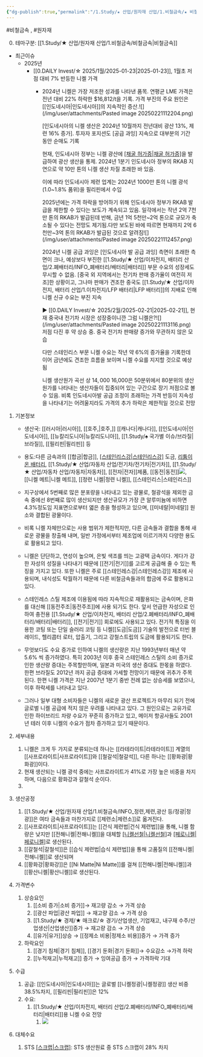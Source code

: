 ```yaml
---
{"dg-publish":true,"permalink":"/1.Study/★ 산업/원자재 산업/1.비철금속/★ 비철금속 & 귀금속/INFO_비철금속/니켈/","created":"2024-11-20T21:02:28.598+09:00","updated":"2025-06-03T20:07:20.392+09:00"}
---
```


#비철금속 , #원자재 

0. 테마구분: [[1.Study/★ 산업/원자재 산업/1.비철금속/비철금속\|비철금속]]

- 최근이슈
	- 2025년
		- [[0.DAILY Invest/☆ 2025/1월/2025-01-23\|2025-01-23]], 1월초 저점 대비 7% 반등한 니켈 가격
			- 2024년 니켈은 가장 저조한 성과를 나타낸 품목. 연평균 LME 가격은 전년 대비 22% 하락한 $16,812/t을 기록. 가격 부진의 주요 원인은 [[인도네시아\|인도네시아]]의 지속적인 증산.![](/img/user/attachments/Pasted image 20250221112204.png)
			  
			  [인도네시아의 니켈 생산은 2024년 10월까지 전년대비 광산 13%, 제련 16% 증가]. 투자자 포지션도 [공급 과잉] 지속으로 대부분의 기간 동안 순매도 기록
			  
			  현재, 인도네시아 정부는 니켈 광산에 [[채굴 허가증\|채굴 허가증]](RKAB)을 발급하여 광산 생산을 통제. 2024년 1분기 인도네시아 정부의 RKAB 지연으로 약 10만 톤의 니켈 생산 차질 초래한 바 있음. 
			  
			  이에 따라 인도네시아 제련 업계는 2024년 1000만 톤의 니켈 광석(1.0~1.8% 품위)을 필리핀에서 수입
			  
			  2025년에는 가격 하락을 방어하기 위해 인도네시아 정부가 RKAB 발급을 제한할 수 있다는 보도가 계속되고 있음. 일각에서는 작년 2억 7천만 톤의 RKAB가 발급된데 반해, 금년 1억 5천만~2억 톤으로 규모가 축소될 수 있다는 전망도 제기됨.다만 보도된 바에 따르면 현재까지 2억 6천만~3억 톤의 RKAB가 발급된 것으로 알려짐![](/img/user/attachments/Pasted image 20250221112457.png)
			  
			  2024년 니켈 공급 과잉은 [인도네시아 발 공급 과잉] 측면이 초래한 측면이 크나, 예상보다 부진한 [[1.Study/★ 산업/이차전지, 배터리 산업/2.폐배터리/INFO_폐배터리/배터리\|배터리]] 부문 수요의 성장세도 무시할 수 없음. [중국 외 지역에서는 전기차 판매 증가율이 여전히 저조]한 상황이고, 그나마 판매가 견조한 중국도 [[1.Study/★ 산업/이차전지, 배터리 산업/1.이차전지/LFP 배터리\|LFP 배터리]]의 지배로 인해 니켈 신규 수요는 부진 지속
			   
			  ▶ [[0.DAILY Invest/☆ 2025/2월/2025-02-21\|2025-02-21]], 현재 중국내 전기차 시장은 성장중이니깐 그럼 니켈은?![](/img/user/attachments/Pasted image 20250221113116.png) 저점 다진 후 약 상승 중. 중국 전기차 판매량 증가와 무관하지 않은 모습
			  
			  다만 스테인리스 부문 니켈 수요는 작년 약 6%의 증가율을 기록한데 이어 금년에도 견조한 흐름을 보이며 니켈 수요를 지지할 것으로 예상됨
			  
			  니켈 생산원가 곡선 상 $14,000~$16,000은 50분위에서 80분위의 생산원가를 나타내는 생산자들이 집중되어 있는 구간으로 장기 저점으로 볼 수 있음. 비록 인도네시아발 공급 조정이 초래하는 가격 반등이 지속성을 나타내기는 어려울지라도 가격의 추가 하락은 제한적일 것으로 전망



1. 기본정보

	- 생산국: [[러시아\|러시아]], [[호주,\|호주,]] [[캐나다\|캐나다]], [[인도네시아\|인도네시아]], [[뉴칼리도니아\|뉴칼리도니아]], [[1.Study/♠ 국가별 이슈/브라질\|브라질]], [[필리핀\|필리핀]] 등
	- 용도:다른 금속과의 [[합금\|합금]], [[스테인리스강\|스테인리스강]]([[STS\|STS]]) 도금, [리튬이온 배터리](리튬이온%20배터리.md), [[1.Study/★ 산업/자동차 산업/전기차/전기차\|전기차]], [[1.Study/★ 산업/자동차 산업/자동차\|자동차]], [[전자\|전자]]제품, [[동전\|동전]]![](https://i.imgur.com/FGDidEr.png), [[니켈 메트\|니켈 메트]], [[정련 니켈\|정련 니켈]], [[스테인리스\|스테인리스]]

	  

	- 지구상에서 5번째로 많은 분포량을 나타내고 있는 광물로, 철광석을 제외한 금속 중에선 8번째로 많이 생산되지만 생산규모가 가장 큰 알루미늄에 비하면 4.3%정도임 지표면으로부터 엷은 층을 형성하고 있으며, [[미네랄\|미네랄]] 원소와 결합된 광물이다. 
	- 비록 니켈 자체만으로는 사용 범위가 제한적지만, 다른 금속들과 결합을 통해 새로운 광물을 창출해 내며, 일반 가정에서부터 제조업에 이르기까지 다양한 용도로 활용되고 있다. 
	- 니켈은 단단하고, 연성이 높으며, 은빛 색조를 띄는 고광택 금속이다. 게다가 강한 자성의 성질을 나타내기 때문에 [[전기\|전기]]를 고르게 공급해 줄 수 있는 특징을 가지고 있다. 또한 니켈은 주로 [[스테인레스강\|스테인레스강]] 제조에 사용되며, 내식성도 탁월하기 때문에 다른 비철금속들과의 합금에 주로 활용되고 있다. 
	- 스테인레스 스틸 제조에 이용됨에 따라 지속적으로 재활용되는 금속이며, 은화를 대신해 [[동전주조\|동전주조]]에 사용 되기도 한다. 앞서 언급한 자성으로 인하여 충전용 [[1.Study/★ 산업/이차전지, 배터리 산업/2.폐배터리/INFO_폐배터리/배터리\|배터리]], [[전기\|전기]] 회로에도 사용되고 있다. 전기적 특징을 이용한 코팅 또는 단일 슬러리 코팅 등 니켈[[도금\|도금]] 기술의 발전으로 터빈 블레이드, 헬리콥터 로터, 압출기, 그리고 강철스트립의 도금에 활용되기도 한다. 
	- 무엇보다도 수요 증가로 인하여 니켈의 생산량은 지난 1993년부터 매년 약 5.6% 씩 증가하였다. 특히 2003년 이후 중국 스테인레스 스틸의 소비 증가로 인한 생산량 증대는 주목할만하며, 일본과 미국의 생산 증대도 한몫을 하였다. 한편 브라질도 2012년 까지 공급 증대에 가세할 전망이기 때문에 귀추가 주목 된다. 한편 니켈 가격은 지난 2007년 1분기 중반 전례 없는 상승세를 보였으나, 이후 하락세를 나타내고 있다. 
	- 그러나 일부 대형 소비자들은 니켈의 새로운 광산 프로젝트가 마무리 되기 전에 글로벌 니켈 공급에 적지 않은 우려를 나타내고 있다. 그 원인으로는 고유가로 인한 하이브리드 차량 수요가 꾸준히 증가하고 있고, 메이저 항공사들도 2001년 테러 이후 니켈의 수요가 점차 증가하고 있기 때문이다.


2. 세부내용
	1. 니켈은 크게 두 가지로 분류되는데 하나는 [[라테라이트\|라테라이트]] 계열의 [[사프로라이트\|사프로라이트]]와 [[철갈석\|철갈석]], 다른 하나는 [[황화광\|황화광]]이다. 
	2. 현재 생산되는 니켈 광석 중에는 사프로라이트가 41%로 가장 높은 비중을 차지하며, 다음으로 황화강과 갈철석 순이다.
	3. 


3. 생산공정
	1. [[1.Study/★ 산업/원자재 산업/1.비철금속/INFO_정련,제련,광산 등/정광\|정광]]은 여타 금속들과 마찬가지로 [[제련소\|제련소]]로 옮겨진다.
	2. [[사프로라이트\|사프로라이트]]는 [[건식 제련법\|건식 제련법]]을 통해, 니켈 함량은 낮지만 [[전해니켈\|전해니켈]]을 대체할 [[니켈선철\|니켈선철]]([[NPI\|NPI]])과 [[페로니켈\|페로니켈]]([[FeNi\|FeNi]])로 생산된다.
	3. [[갈철석\|갈철석]]은 [[습식 제련법\|습식 제련법]]을 통해 고품질의 [[전해니켈\|전해니켈]]로 생산되며
	4. [[황화강\|황화강]]은 [[Ni Matte\|Ni Matte]]를 걸쳐 [[전해니켈\|전해니켈]]과 [[황산니켈\|황산니켈]]로 생산된다.

4. 가격변수
	1. 상승요인
		1. [[소비 증가\|소비 증가]]→ 재고량 감소 → 가격 상승 
		2. [[광산 파업\|광산 파업]] → 재고량 감소 → 가격 상승
		3. [[1.Study/★ 경제/★ 매크로/☆ 경기/산업생산, 기업재고, 내구재 수주/산업생산\|산업생산]]증가 → 재고량 감소 → 가격 상승 
		4. [[유가\|유가]]상승 → [[정제소 비용\|정제소 비용]]증가 → 가격 증가
	2. 하락요인
		1. [[경기 침체\|경기 침체]], [[경기 둔화\|경기 둔화]]→ 수요감소 →가격 하락
		2. [[누적재고\|누적재고]] 증가 → 잉여공급 증가 → 가격하락 기대

5. 수급
	1. 공급: [[인도네시아\|인도네시아]]는 글로벌 [[니켈정광\|니켈정광]] 생산 비중 38.5%차지, [[필리핀\|필리핀]]은 12%
	2. 수요: 
		1. [[1.Study/★ 산업/이차전지, 배터리 산업/2.폐배터리/INFO_폐배터리/배터리\|배터리]]용 니켈 수요 전망
			1. ![](https://i.imgur.com/RbtwLuP.png)


6. 대체수요
	1. STS [[스크랩\|스크랩]](재활용): STS 생산원료 중 STS 스크랩이 28% 차지